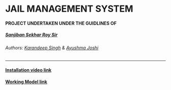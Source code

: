 # JAIL MANAGEMENT SYSTEM 

#### PROJECT UNDERTAKEN UNDER THE GUIDLINES OF 
##### [Sanjiban Sekhar Roy Sir](http://github.com/sanjiban123)
###### *Authors:* [Karandeep Singh](http://github.com/KarandeepSinghCoder) & [Ayushma Joshi](http://github.com/KarandeepSinghCoder)

---
#### [Installation video link]()
#### [Working Model link]()
